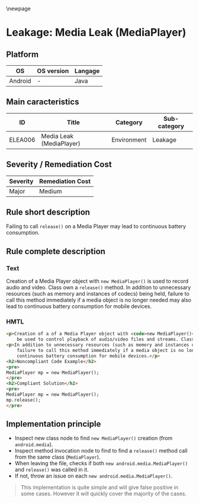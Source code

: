 \newpage

# Leakage: Media Leak (MediaPlayer)

## Platform

|   OS     | OS version |  Langage  |
|----------|------------|-----------|
| Android  | -          |  Java     |

## Main caracteristics

|   ID     | Title                    | Category    | Sub-category |
|----------|--------------------------|-------------|--------------|
| ELEA006  | Media Leak (MediaPlayer) | Environment | Leakage      |

## Severity / Remediation Cost

| Severity | Remediation Cost |
|----------|------------------|
| Major    | Medium           |

## Rule short description

Failing to call `release()` on a Media Player may lead to continuous battery consumption.

## Rule complete description

### Text

Creation of a Media Player object with `new MediaPlayer()` is used to record audio and video. Class own a `release()` method.
In addition to unnecessary resources (such as memory and instances of codecs) being held, failure to call this method immediately
if a media object is no longer needed may also lead to continuous battery consumption for mobile devices.

### HMTL

```html
<p>Creation of a of a Media Player object with <code>new MediaPlayer()</code> can
    be used to control playback of audio/video files and streams. Class own a<code>release()</code> method.</p>
<p>In addition to unnecessary resources (such as memory and instances of codecs) being held,
    failure to call this method immediately if a media object is no longer needed may also lead to
    continuous battery consumption for mobile devices.</p>
<h2>Noncompliant Code Example</h2>
<pre>
MediaPlayer mp = new MediaPlayer();
</pre>
<h2>Compliant Solution</h2>
<pre>
MediaPlayer mp = new MediaPlayer();
mp.release();
</pre>
```

## Implementation principle

- Inspect new class node to find `new MediaPlayer()` creation (from `android.media`).
- Inspect method invocation node to find to find a `release()` method call from the same class (`MediaPlayer`).
- When leaving the file, checks if both `new android.media.MediaPlayer()` and `release()` was called in it.
- If not, throw an issue on each `new android.media.MediaPlayer()`.

> This implementation is quite simple and will give false positive in some cases. However it will quickly cover the
> majority of the cases.